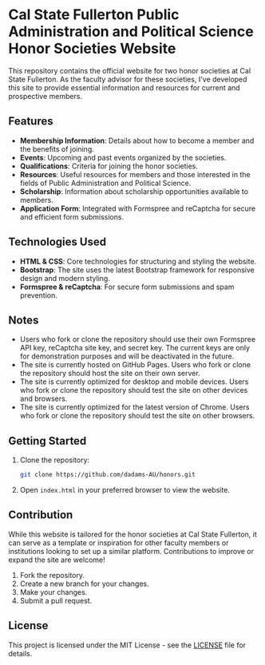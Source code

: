# Cal State Fullerton Public Administration and Political Science Honor Societies Website

This repository contains the official website for two honor societies at Cal State Fullerton. As the faculty advisor for these societies, I've developed this site to provide essential information and resources for current and prospective members.

## Features

- **Membership Information**: Details about how to become a member and the benefits of joining.
- **Events**: Upcoming and past events organized by the societies.
- **Qualifications**: Criteria for joining the honor societies.
- **Resources**: Useful resources for members and those interested in the fields of Public Administration and Political Science.
- **Scholarship**: Information about scholarship opportunities available to members.
- **Application Form**: Integrated with Formspree and reCaptcha for secure and efficient form submissions.

## Technologies Used

- **HTML & CSS**: Core technologies for structuring and styling the website.
- **Bootstrap**: The site uses the latest Bootstrap framework for responsive design and modern styling.
- **Formspree & reCaptcha**: For secure form submissions and spam prevention.

## Notes

- Users who fork or clone the repository should use their own Formspree API key, reCaptcha site key, and secret key. The current keys are only for demonstration purposes and will be deactivated in the future.
- The site is currently hosted on GitHub Pages. Users who fork or clone the repository should host the site on their own server.
- The site is currently optimized for desktop and mobile devices. Users who fork or clone the repository should test the site on other devices and browsers.
- The site is currently optimized for the latest version of Chrome. Users who fork or clone the repository should test the site on other browsers.

## Getting Started

1. Clone the repository:
   ```bash
   git clone https://github.com/dadams-AU/honors.git
   ```
2. Open `index.html` in your preferred browser to view the website.

## Contribution

While this website is tailored for the honor societies at Cal State Fullerton, it can serve as a template or inspiration for other faculty members or institutions looking to set up a similar platform. Contributions to improve or expand the site are welcome!

1. Fork the repository.
2. Create a new branch for your changes.
3. Make your changes.
4. Submit a pull request.

## License
 
This project is licensed under the MIT License - see the [LICENSE](LICENSE) file for details.
